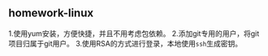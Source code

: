 ## homework-linux
1.使用yum安装，方便快捷，并且不用考虑包依赖。
2.添加git专用的用户，将git项目归属于git用户。
3.使用RSA的方式进行登录，本地使用`ssh`生成密钥。
